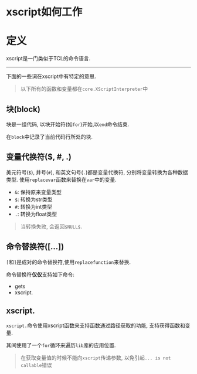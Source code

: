 # xscript如何工作

# 定义
xscript是一门类似于TCL的命令语言.

- - -

下面的一些词在xscript中有特定的意思.

> 以下所有的函数和变量都在`core.XScriptInterpreter`中

## 块(block)
块是一组代码, 以块开始符(如`for`)开始,以`end`命令结束.

在`block`中记录了当前代码行所处的块.

## 变量代换符($, #, .)
美元符号(`$`), 井号(`#`), 和英文句号(`.`)都是变量代换符, 分别将变量转换为各种数据类型. 使用`replacevar`函数来替换在`var`中的变量.

- `&`: 保持原来变量类型
- `$`: 转换为str类型
- `#`: 转换为int类型
- `.`: 转换为float类型

> 当转换失败, 会返回`$NULL$`.

## 命令替换符(\[...\])
`[`和`]`是成对的命令替换符,使用`replacefunction`来替换.

命令替换符**仅仅**支持如下命令:

- gets
- xscript.

## xscript.
`xscript.`命令使用xscript函数来支持函数通过路径获取的功能, 支持获得函数和变量.

其间使用了一个`for`循环来遍历`lib`库的应用位置.

> 在获取变量值的时候不能向`xscript`传递参数, 以免引起`... is not callable`错误
